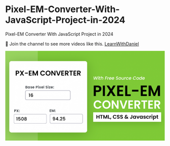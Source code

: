 # Pixel-EM-Converter-With-JavaScript-Project-in-2024
Pixel-EM Converter With JavaScript Project in 2024


💙 Join the channel to see more videos like this. [LearnWithDaniel](https://www.youtube.com/@learnwithdanial417)

![preview img](/javascript.png)




